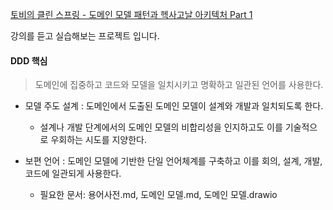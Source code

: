 [토비의 클린 스프링 - 도메인 모델 패턴과 헥사고날 아키텍처 Part 1](https://www.inflearn.com/course/%ED%86%A0%EB%B9%84-%ED%81%B4%EB%A6%B0%EC%8A%A4%ED%94%84%EB%A7%81-%EB%8F%84%EB%A9%94%EC%9D%B8%EB%AA%A8%EB%8D%B8%ED%8C%A8%ED%84%B4-%ED%97%A5%EC%82%AC%EA%B3%A0%EB%82%A0-part1)

강의를 듣고 실습해보는 프로젝트 입니다.




#### DDD 핵심
> 도메인에 집중하고 코드와 모델을 일치시키고 명확하고 일관된 언어를 사용한다.

- 모델 주도 설계 : 도메인에서 도출된 도메인 모델이 설계와 개발과 일치되도록 한다. 
  - 설계나 개발 단계에서의 도메인 모델의 비합리성을 인지하고도 이를 기술적으로 우회하는 시도를 지양한다. 

- 보편 언어 : 도메인 모델에 기반한 단일 언어체계를 구축하고 이를 회의, 설계, 개발, 코드에 일관되게 사용한다.
  - 필요한 문서: 용어사전.md, 도메인 모델.md, 도메인 모델.drawio 